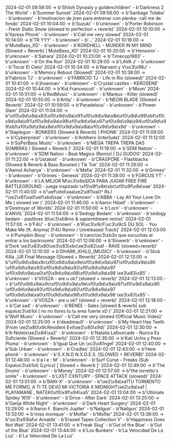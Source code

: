 2024-02-01 09:56:00 -> b'Shiloh Dynasty y goldenchildren' - b'Darkness 2 The World' - b'Summer Sunset'
2024-02-01 09:58:00 -> b'Santiago Tolaba' - b'unknown' - b'motivacion de jiren para entrenar con plenka- call me de fondo'
2024-02-01 10:04:00 -> b'Suzuki' - b'unknown' - b'Porter Robinson - Fresh Static Snow (slowed to perfection + reverb)'
2024-02-01 10:10:00 -> b'Xpress Phonk' - b'unknown' - b'Call me very slowed'
2024-02-01 10:14:00 -> b'TR YYY' - b'unknown' - b'...'
2024-02-01 10:16:00 -> b'MuteBass_XD' - b'unknown' - b'KORDHELL - MURDER IN MY MIND (Slowed + Reverb) | MuteBass_XD'
2024-02-01 10:20:00 -> b'Hensonn' - b'unknown' - b'Sahara'
2024-02-01 10:23:00 -> b'Timecop1983' - b'unknown' - b'On the Run'
2024-02-01 10:28:00 -> b'LAVA J' - b'unknown' - b'Tocar El Cielo'
2024-02-01 10:34:00 -> b'Narvent y V\xc3\x98J' - b'unknown' - b'Memory Reboot (Slowed)'
2024-02-01 10:38:00 -> b'Fabricio TJ' - b'unknown' - b'FABRICIO TJ - Life in Rio (slowed)'
2024-02-01 10:41:00 -> b'jhoannan' - b'unknown' - b'Crystal castles - KEROSENE'
2024-02-01 10:44:00 -> b'Kid Francescoli' - b'unknown' - b'Moon'
2024-02-01 10:51:00 -> b'RedMusic' - b'unknown' - b'Mareux - Killer (slowed)'
2024-02-01 10:55:00 -> b'Artiq' - b'unknown' - b'NEON BLADE (Slowed + Reverb)'
2024-02-01 10:59:00 -> b'Paradelous' - b'unknown' - b'Power Slam'
2024-02-01 11:04:00 -> b'\xf0\x9d\x9a\x83\xf0\x9d\x9a\x91\xf0\x9d\x9a\x8e\xf0\x9d\x99\xbf\xf0\x9d\x9a\x91\xf0\x9d\x9a\x98\xf0\x9d\x9a\x97\xf0\x9d\x9a\x94\xf0\x9d\x99\xb1\xf0\x9d\x9a\x8e\xf0\x9d\x9a\x8a\xf0\x9d\x9a\x9d' - b'unknown' - b'Staplegun - BONKERS (Slowed & Reverb) | PHONK'
2024-02-01 11:09:00 -> b'Cyberpriest' - b'unknown' - b'Antihero (interlude)'
2024-02-01 11:12:00 -> b'SuPerBass Music' - b'unknown' - b'MEGA TREPA TREPA DAS SOMBRAS ( Slowed + Reverb )'
2024-02-01 11:19:00 -> b'SDM Nation' - b'unknown' - b'SDM Nation - Beat Magico (Remix) |  DJ GUDOG'
2024-02-01 11:22:00 -> b'Ustalost' - b'unknown' - b'CRASPORE - Flashbacks (Slowed & Reverb & Bass Boosted ) Tik Tok'
2024-02-01 11:29:00 -> b'Aamol Acharya' - b'unknown' - b'Mafia'
2024-02-01 11:32:00 -> b'Grimes' - b'unknown' - b'Grimes - Genesis'
2024-02-01 11:38:00 -> b'FORCUS YT' - b'unknown' - b'LA MEJOR M\xc3\x9aSICA PARA JUGAR FREE FIRE  BATTLEGROUND - juega inspirado \xf0\x9f\x8e\xbc\xf0\x9f\x8e\xae'
2024-02-01 11:40:00 -> b'\xef\xbd\xaa\xe2\x81\xa0^ Rs.l ^\xe2\x81\xa0\xef\xbd\xaa' - b'unknown' - b'ABBA - Lay All Your Love On Me ( slowed ver )'
2024-02-01 11:46:00 -> b'Aaron Hibell' - b'unknown' - b'Destroyer of Worlds'
2024-02-01 11:50:00 -> b'Lorn' - b'unknown' - b'ANVIL'
2024-02-01 11:54:00 -> b'Sedogy Bedam' - b'unknown' - b'sedogy bedam - pastlives (b\xc3\xb8rns & sapientdream remix)'
2024-02-01 11:57:00 -> b'F4U' - b'unknown' - b'R\xc3\x9cF\xc3\x9cS DU SOL - You Make Me (ft. Anyma) [F4U Remix / Unreleased Track]'
2024-02-01 12:03:00 -> b'Pumpkin Booy' - b'unknown' - b'canci\xc3\xb3n que escuchas al entrar a los backrooms'
2024-02-01 12:06:00 -> b'Slowerb' - b'unknown' - b'Dxrk \xe3\x83\x80\xe3\x83\xbc\xe3\x82\xaf - RAVE (slowed+reverb)'
2024-02-01 12:10:00 -> b'DHARK_KHILG_(MUSIC)' - b'unknown' - b'Slick Killa _UR  Final Message (Slowed + Reverb)'
2024-02-01 12:13:00 -> b'\xf0\x9d\x9a\x9c\xf0\x9d\x9a\x9e\xf0\x9d\x9a\x97\xf0\x9d\x9a\x90 \xf0\x9d\x9a\x93\xf0\x9d\x9a\x92\xf0\x9d\x9a\x97 \xf0\x9d\x9a\xa0\xf0\x9d\x9a\x98\xf0\x9d\x9a\x98 \xe3\x83\x85' - b'unknown' - b'VOSZA - are u ok? (slowed + reverb)'
2024-02-01 12:13:00 -> b'\xf0\x9d\x9a\x9c\xf0\x9d\x9a\x9e\xf0\x9d\x9a\x97\xf0\x9d\x9a\x90 \xf0\x9d\x9a\x93\xf0\x9d\x9a\x92\xf0\x9d\x9a\x97 \xf0\x9d\x9a\xa0\xf0\x9d\x9a\x98\xf0\x9d\x9a\x98 \xe3\x83\x85' - b'unknown' - b'VOSZA - are u ok? (slowed + reverb)'
2024-02-01 12:18:00 -> b'Cat sad' - b'unknown' - b'RENEE - Sales |slowed & reverb| sub espa\xc3\xb1ol ( no no llores tu tu eres fuerte xD )'
2024-02-01 12:21:00 -> b'Wolf Music' - b'unknown' - b'Call me very slowed (Official Music Video)'
2024-02-01 12:25:00 -> b'deadmau5' - b'unknown' - b'My Heart Has Teeth (From \xe2\x80\x9cResident Evil\xe2\x80\x9d)'
2024-02-01 12:30:00 -> b'A-Noteix\xe2\x84\xa2' - b'unknown' - b'Natalia Lafourcade - Nunca Es Suficiente (Slowed + Reverb)'
2024-02-01 12:35:00 -> b'Kali Uchis y Peso Pluma' - b'unknown' - b'Igual Que Un \xc3\x81ngel'
2024-02-01 12:40:00 -> b'Sub Urban' - b'unknown' - b'Cradles'
2024-02-01 12:43:00 -> b'Here phonk' - b'unknown' - b'S.X.N.D  N.X.D.E.S. (SLOWED + REVERB)'
2024-02-01 12:46:00 -> b'a l e : M' - b'unknown' - b'Surf Curse - Freaks (Sub Espa\xc3\xb1ol) (Lyrics) [ Slowed + Reverb ]'
2024-02-01 12:49:00 -> b'The Drums' - b'unknown' - b'Money'
2024-02-01 12:57:00 -> b"the torretto's smile" - b'unknown' - b'LXST CXNTURY - SPACE ATTACK (slowed)'
2024-02-01 13:01:00 -> b'BAKI-X' - b'unknown' - b'\xe2\x9a\xa1TU TORMENTO  ME FORMO, A TI TE DEVO MI VICTORIA  X  MIDNIGHT\xe2\x9a\xa1  | PLAYAMANE , NATEKI\xf0\x9f\x94\xa5'
2024-02-01 13:04:00 -> b'Ultimate Spidey 1610' - b'unknown' - b'Drive - After Dark'
2024-02-01 13:25:00 -> b'Ganja White Night' - b'unknown' - b'Dark Heart Surgery'
2024-02-01 13:29:00 -> b'Aaron F. Bianchi Jupiter' - b'Nailgun' - b'Nailgun'
2024-02-01 13:33:00 -> b'miss monique' - b'Molfar' - b'Molfar'
2024-02-01 13:36:00 -> b'\xc3\x93lafur Arnalds' - b'Erased Tapes Collection V' - b'Happiness Does Not Wait'
2024-02-01 13:41:00 -> b'Freak Slug' - b'Out of the Blue' - b'Out of the Blue'
2024-02-01 13:44:00 -> b'Los Bunkers' - b'La Velocidad De La Luz' - b'La Velocidad De La Luz'
